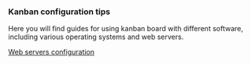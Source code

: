 ### Kanban configuration tips

Here you will find guides for using kanban board with different software, 
including various operating systems and web servers.

[Web servers configuration](docs/configuration/webserver)
